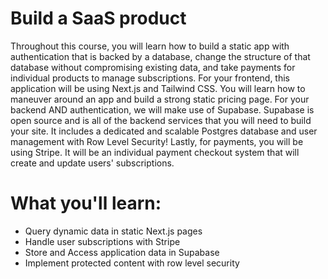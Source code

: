 # Build a SaaS product
 Throughout this course, you will learn how to build a static app with authentication that is backed by a database, change the structure of that database without compromising existing data, and take payments for individual products to manage subscriptions.  For your frontend, this application will be using Next.js and Tailwind CSS. You will learn how to maneuver around an app and build a strong static pricing page.  For your backend AND authentication, we will make use of Supabase. Supabase is open source and is all of the backend services that you will need to build your site. It includes a dedicated and scalable Postgres database and user management with Row Level Security!  Lastly, for payments, you will be using Stripe. It will be an individual payment checkout system that will create and update users' subscriptions.

# What you'll learn:

- Query dynamic data in static Next.js pages
- Handle user subscriptions with Stripe
- Store and Access application data in Supabase
- Implement protected content with row level security
  


